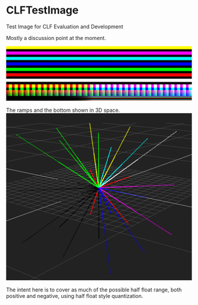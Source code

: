 # CLFTestImage
 Test Image for CLF Evaluation and Development

Mostly a discussion point at the moment.

![](CLF_testImagePrototype.jpg)

The ramps and the bottom shown in 3D space.
![](fullRangeSpikeExample_v001.png)

The intent here is to cover as much of the possible half float range, both positive and negative, using half float style quantization.